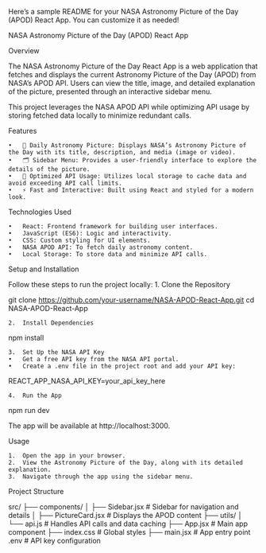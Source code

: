 Here’s a sample README for your NASA Astronomy Picture of the Day (APOD) React App. You can customize it as needed!

NASA Astronomy Picture of the Day (APOD) React App

 

Overview

The NASA Astronomy Picture of the Day React App is a web application that fetches and displays the current Astronomy Picture of the Day (APOD) from NASA’s APOD API. Users can view the title, image, and detailed explanation of the picture, presented through an interactive sidebar menu.

This project leverages the NASA APOD API while optimizing API usage by storing fetched data locally to minimize redundant calls.

Features

	•	🌌 Daily Astronomy Picture: Displays NASA’s Astronomy Picture of the Day with its title, description, and media (image or video).
	•	🗂️ Sidebar Menu: Provides a user-friendly interface to explore the details of the picture.
	•	🔄 Optimized API Usage: Utilizes local storage to cache data and avoid exceeding API call limits.
	•	⚡ Fast and Interactive: Built using React and styled for a modern look.

Technologies Used

	•	React: Frontend framework for building user interfaces.
	•	JavaScript (ES6): Logic and interactivity.
	•	CSS: Custom styling for UI elements.
	•	NASA APOD API: To fetch daily astronomy content.
	•	Local Storage: To store data and minimize API calls.

Setup and Installation

Follow these steps to run the project locally:
	1.	Clone the Repository

git clone https://github.com/your-username/NASA-APOD-React-App.git
cd NASA-APOD-React-App


	2.	Install Dependencies

npm install


	3.	Set Up the NASA API Key
	•	Get a free API key from the NASA API portal.
	•	Create a .env file in the project root and add your API key:

REACT_APP_NASA_API_KEY=your_api_key_here


	4.	Run the App

npm run dev

The app will be available at http://localhost:3000.

Usage

	1.	Open the app in your browser.
	2.	View the Astronomy Picture of the Day, along with its detailed explanation.
	3.	Navigate through the app using the sidebar menu.

Project Structure

src/
├── components/
│   ├── Sidebar.jsx      # Sidebar for navigation and details
│   ├── PictureCard.jsx  # Displays the APOD content
├── utils/
│   └── api.js           # Handles API calls and data caching
├── App.jsx              # Main app component
├── index.css            # Global styles
├── main.jsx             # App entry point
.env                     # API key configuration
